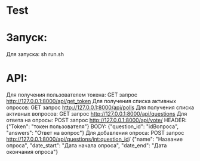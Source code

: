# Test
# Запуск:
Для запуска: sh run.sh
# API:
Для получения пользователем токена: GET запрос http://127.0.0.1:8000/api/get_token
Для получения списка активных опросов: GET запрос http://127.0.0.1:8000/api/polls
Для получения списка активных вопросов: GET запрос http://127.0.0.1:8000/api/questions
Для ответа на опросы: POST запрос http://127.0.0.1:8000/api/vote/ HEADER: {"Token": "токен пользователя"} BODY: {"question_id": "idВопроса", "answers": "Ответ на вопрос"}
Для добавления опроса: POST запрос http://127.0.0.1:8000/api/questions/<int:question_id>/ {"name": "Название опроса", "date_start": "Дата начала опроса", "date_end": "Дата окончания опроса"}